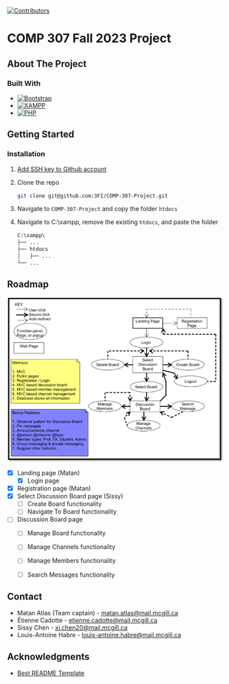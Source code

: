 [![Contributors][Contributors-shield]][Contributors-url]

# COMP 307 Fall 2023 Project

## About The Project

### Built With

* [![Bootstrap][Bootstrap.com]][Bootstrap-url]
* [![XAMPP][Xampp.com]][Xampp-url]
* [![PHP][Php.com]][Php-url]



## Getting Started

### Installation

1. [Add SSH key to Github account](https://docs.github.com/en/authentication/connecting-to-github-with-ssh)
2. Clone the repo
   ```sh
   git clone git@github.com:3FI/COMP-307-Project.git
   ```
3. Navigate to `COMP-307-Project` and copy the folder `htdocs`
4. Navigate to C:\xampp, remove the existing `htdocs`, and paste the folder

    ```
    C:\xampp\
    ├── ...
    ├── htdocs
    │   ├── ...
    └── ...
    ```



## Roadmap

![Storyboard](/storyboard.png)

- [x] Landing page (Matan)
    - [X] Login page
- [x] Registration page (Matan)
- [X] Select Discussion Board page (Sissy)
    - [ ] Create Board functionality
    - [ ] Navigate To Board functionality
- [ ] Discussion Board page
    - [ ] Manage Board functionality
    - [ ] Manage Channels functionality
    - [ ] Manage Members functionality
    - [ ] Search Messages functionality



## Contact

* Matan Atlas (Team captain) - matan.atlas@mail.mcgill.ca
* Étienne Cadotte - etienne.cadotte@mail.mcgill.ca
* Sissy Chen - xi.chen20@mail.mcgill.ca
* Louis-Antoine Habre - louis-antoine.habre@mail.mcgill.ca



## Acknowledgments

* [Best README Template](https://github.com/othneildrew/Best-README-Template/blob/master/README.md)



[Contributors-shield]: https://img.shields.io/github/contributors/3FI/COMP-307-Project
[Contributors-url]: https://github.com/3FI/COMP-307-Project/graphs/contributors
[Bootstrap.com]: https://img.shields.io/badge/Bootstrap-563D7C?style=for-the-badge&logo=bootstrap&logoColor=white
[Bootstrap-url]: https://getbootstrap.com
[Xampp.com]: https://img.shields.io/badge/XAMPP-orange?style=for-the-badge&logo=xampp&logoColor=white
[Xampp-url]: https://www.apachefriends.org/
[Php.com]: https://img.shields.io/badge/PHP-indigo?style=for-the-badge&logo=php&logoColor=white
[Php-url]: https://www.php.net/
